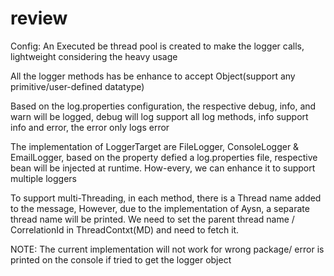 # review

Config: An Executed be thread pool is created to make the logger calls, lightweight considering the heavy usage
 
All the logger methods has be enhance to accept Object(support any primitive/user-defined datatype)

Based on the log.properties configuration, the respective debug, info, and warn will be logged, debug will log support all log methods, info support info and error, the error only logs error
 
The implementation of LoggerTarget are FileLogger, ConsoleLogger & EmailLogger, based on the property defied a log.properties file, respective bean will be injected at runtime.
How-every, we can enhance it to support multiple loggers

To support multi-Threading, in each method, there is a Thread name added to the message, However, due to the implementation of Aysn, a separate thread name will be printed. We need to set the parent thread name / CorrelationId in ThreadContxt(MD) and need to fetch it.

NOTE: The current implementation will not work for wrong package/ error is printed on the console if tried to get the logger object
